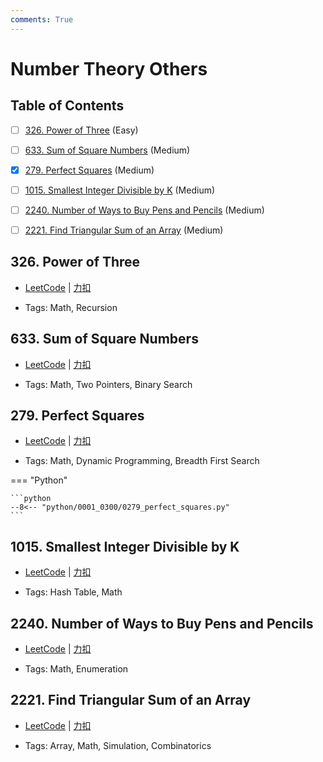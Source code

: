```yaml
---
comments: True
---
```


# Number Theory Others

## Table of Contents

- [ ] [326. Power of Three](#326-power-of-three) (Easy)
- [ ] [633. Sum of Square Numbers](#633-sum-of-square-numbers) (Medium)
- [x] [279. Perfect Squares](#279-perfect-squares) (Medium)
- [ ] [1015. Smallest Integer Divisible by K](#1015-smallest-integer-divisible-by-k) (Medium)
- [ ] [2240. Number of Ways to Buy Pens and Pencils](#2240-number-of-ways-to-buy-pens-and-pencils) (Medium)
- [ ] [2221. Find Triangular Sum of an Array](#2221-find-triangular-sum-of-an-array) (Medium)


## 326. Power of Three

-    [LeetCode](https://leetcode.com/problems/power-of-three/) | [力扣](https://leetcode.cn/problems/power-of-three/)

-   Tags: Math, Recursion



## 633. Sum of Square Numbers

-    [LeetCode](https://leetcode.com/problems/sum-of-square-numbers/) | [力扣](https://leetcode.cn/problems/sum-of-square-numbers/)

-   Tags: Math, Two Pointers, Binary Search



## 279. Perfect Squares

-    [LeetCode](https://leetcode.com/problems/perfect-squares/) | [力扣](https://leetcode.cn/problems/perfect-squares/)

-   Tags: Math, Dynamic Programming, Breadth First Search

=== "Python"

    ```python
    --8<-- "python/0001_0300/0279_perfect_squares.py"
    ```



## 1015. Smallest Integer Divisible by K

-    [LeetCode](https://leetcode.com/problems/smallest-integer-divisible-by-k/) | [力扣](https://leetcode.cn/problems/smallest-integer-divisible-by-k/)

-   Tags: Hash Table, Math



## 2240. Number of Ways to Buy Pens and Pencils

-    [LeetCode](https://leetcode.com/problems/number-of-ways-to-buy-pens-and-pencils/) | [力扣](https://leetcode.cn/problems/number-of-ways-to-buy-pens-and-pencils/)

-   Tags: Math, Enumeration



## 2221. Find Triangular Sum of an Array

-    [LeetCode](https://leetcode.com/problems/find-triangular-sum-of-an-array/) | [力扣](https://leetcode.cn/problems/find-triangular-sum-of-an-array/)

-   Tags: Array, Math, Simulation, Combinatorics



